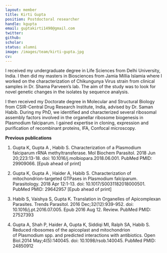```yaml
---
layout: member
title: Kirti Gupta
position: Postdoctoral researcher 
handle: kgupta
email: guptakirti1490@gmail.com
twitter: 
github: 
scholar: 
status: alumni
image: /images/team/kirti-gupta.jpg
cv: 
---
```


I received my undergraduate degree in Life Sciences from Delhi University, India. I then did my masters in Biosciences from Jamia Millia Islamia where I worked on the characterization of Chikungunya Virus strain from clinical samples in Dr. Shama Parveen’s lab. The aim of the study was to look for novel genetic changes in the isolates by sequence analysis.

I then received my Doctorate degree in Molecular and Structural Biology from CSIR-Central Drug Research Institute, India, advised by Dr. Saman Habib. During my PhD, we identified and characterized several ribosomal assembly factors involved in the organellar ribosome biogenesis in Plasmodium falciparum. I gained expertise in cloning, expression and purification of recombinant proteins, IFA, Confocal microscopy.

**Previous publications**

1. Gupta K, Gupta A , Habib S. Characterization of a Plasmodium falciparum rRNA methyltransferase. Mol Biochem Parasitol. 2018 Jun 20;223:13-18. doi: 10.1016/j.molbiopara.2018.06.001. PubMed PMID: 29909066. [Epub ahead of print]

2. Gupta K, Gupta A , Haider A, Habib S. Characterization of mitochondrion-targeted GTPases in Plasmodium falciparum. Parasitology. 2018 Apr 12:1-13. doi: 10.1017/S0031182018000501. PubMed PMID: 29642957 [Epub ahead of print]

3. Habib S, Vaishya S, Gupta K. Translation in Organelles of Apicomplexan Parasites. Trends Parasitol. 2016 Dec;32(12):939-952. doi: 10.1016/j.pt.2016.07.005. Epub 2016 Aug 12. Review. PubMed PMID: 27527393

4. Gupta A, Shah P, Haider A, Gupta K, Siddiqi MI, Ralph SA, Habib S. Reduced ribosomes of the apicoplast and mitochondrion of Plasmodium spp. and predicted interactions with antibiotics. Open Biol.2014 May;4(5):140045. doi: 10.1098/rsob.140045. PubMed PMID: 24850912

